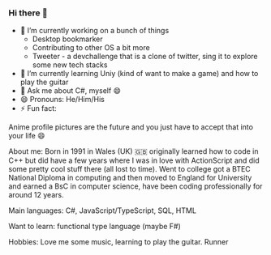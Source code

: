 ### Hi there 👋
 - 🔭 I’m currently working on a bunch of things 
 	- Desktop bookmarker 
 	- Contributing to other OS a bit more
 	- Tweeter - a devchallenge that is a clone of twitter, sing it to explore some new tech stacks
- 🌱 I’m currently learning Uniy (kind of want to make a game) and how to play the guitar
- 💬 Ask me about C#, myself :smile:
- 😄 Pronouns: He/Him/His
- ⚡ Fun fact: 

Anime profile pictures are the future and you just have to accept that into your life :smile: 

About me:
Born in 1991 in Wales (UK) :uk: originally learned how to code in C++ but did have a few years where I was in love with ActionScript and did some pretty cool stuff there (all lost to time). Went to college got a BTEC National Diploma in computing and then moved to England for University and earned a BsC in computer science, have been coding professionally for around 12 years.

Main languages: C#, JavaScript/TypeScript, SQL, HTML

Want to learn: functional type language (maybe F#)

Hobbies:
Love me some music, learning to play the guitar.
Runner 
